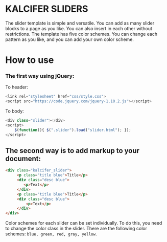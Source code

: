 # KALCIFER SLIDERS

The slider template is simple and versatile. 
You can add as many slider blocks to a page as you like. You can also insert in each other without restrictions.
The template has five color schemes. You can change each pattern as you like, and you can add your own color scheme.

# How to use

### The first way using jQuery:

To header:

```javascript
<link rel="stylesheet" href="css/style.css">
<script src="https://code.jquery.com/jquery-1.10.2.js"></script>
```

To body:

```javascript
<div class="slider"></div>
<script>
    $(function(){ $(".slider").load("slider.html"); });
</script>
```

## The second way is to add markup to your document:

```html
<div class="kalcifer_slider">
     <p class="title blue">Title</p>
     <div class="desc blue">            
        <p>Text</p>
     </div>
     <p class="title blue">Title</p>
     <div class="desc blue">
         <p>Text</p>
     </div>
</div> 
```

Color schemes for each slider can be set individually. To do this, you need to change the color class in the slider. There are the following color schemes: ``` blue, green, red, gray, yellow ```.


